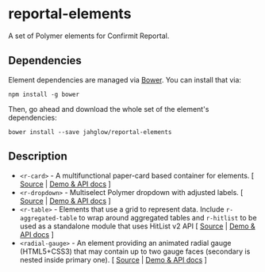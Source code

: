 # reportal-elements

A set of Polymer elements for Confirmit Reportal. 

## Dependencies

Element dependencies are managed via [Bower](http://bower.io/). You can
install that via:

    npm install -g bower

Then, go ahead and download the whole set of the element's dependencies:

    bower install --save jahglow/reportal-elements
    
## Description

* `<r-card>` - A multifunctional paper-card based container for elements. [ [Source](https://github.com/jahglow/r-card/) | [Demo & API docs](http://jahglow.github.io/r-card/) ]
* `<r-dropdown>` - Multiselect Polymer dropdown with adjusted labels. [ [Source](https://github.com/jahglow/r-dropdown/) | [Demo & API docs](http://jahglow.github.io/r-dropdown/) ]
* `<r-table>` - Elements that use a grid to represent data. Include `r-aggregated-table` to wrap around aggregated tables and `r-hitlist` to be used as a standalone module that uses HitList v2 API [ [Source](https://github.com/jahglow/r-table/) | [Demo & API docs](http://jahglow.github.io/r-table/) ]
* `<radial-gauge>` - An element providing an animated radial gauge (HTML5+CSS3) that may contain up to two gauge faces (secondary is nested inside primary one). [ [Source](https://github.com/jahglow/radial-gauge/) | [Demo & API docs](http://jahglow.github.io/radial-gauge/) ]


